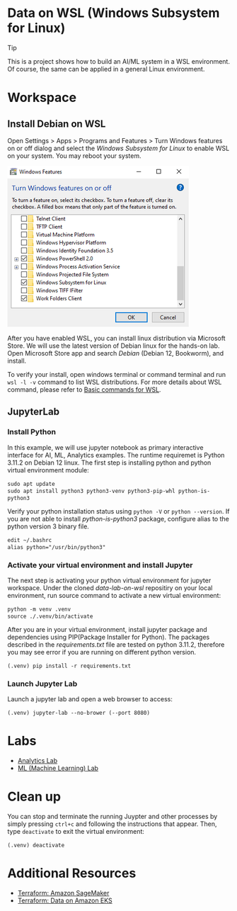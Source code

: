 # Data on WSL (Windows Subsystem for Linux)
> [!TIP]
> This is a project shows how to build an AI/ML system in a WSL environment. Of course, the same can be applied in a general Linux environment.

# Workspace
## Install Debian on WSL
Open Settings > Apps > Programs and Features > Turn Windows features on or off dialog and select the *Windows Subsystem for Linux* to enable WSL on your system. You may reboot your system.

![enable-wsl](images/enable-wsl.png)

After you have enabled WSL, you can install linux distribution via Microsoft Store. We will use the latest version of Debian linux for the hands-on lab. Open Microsoft Store app and search *Debian* (Debian 12, Bookworm), and install.

To verify your install, open windows terminal or command terminal and run `wsl -l -v` command to list WSL distributions. For more details about WSL command, please refer to [Basic commands for WSL](https://learn.microsoft.com/en-us/windows/wsl/basic-commands).

## JupyterLab
### Install Python
In this example, we will use jupyter notebook as primary interactive interface for AI, ML, Analytics examples. The runtime requiremet is Python 3.11.2 on Debian 12 linux. The first step is installing python and python virtual environment module:
```
sudo apt update
sudo apt install python3 python3-venv python3-pip-whl python-is-python3
```

Verify your python installation status using `python -V` or `python --version`. If you are not able to install *python-is-python3* package, configure alias to the python version 3 binary file.

```
edit ~/.bashrc
alias python="/usr/bin/python3"
```

### Activate your virtual environment and install Jupyter
The next step is activating your python virtual environment for jupyter workspace. Under the cloned *data-lab-on-wsl* repositiry on your local environment, run source command to activate a new virtual environment:
```
python -m venv .venv
source ./.venv/bin/activate
```

After you are in your virtual environment, install jupyter package and dependencies using PIP(Package Installer for Python). The packages described in the *requirements.txt* file are tested on python 3.11.2, therefore you may see error if you are running on different python version.
```
(.venv) pip install -r requirements.txt
```

### Launch Jupyter Lab
Launch a jupyter lab and open a web browser to access:
```
(.venv) jupyter-lab --no-brower (--port 8080)
```

# Labs
- [Analytics Lab](labs/analytics-lab.md)
- [ML (Machine Learning) Lab](labs/ml-lab.md)

# Clean up
You can stop and terminate the running Juypter and other processes by simply pressing `ctrl+c` and following the instructions that appear. Then, type `deactivate` to exit the virtual environment:
```
(.venv) deactivate
```

# Additional Resources
- [Terraform: Amazon SageMaker](https://github.com/Young-ook/terraform-aws-sagemaker/tree/main/examples/blueprint)
- [Terraform: Data on Amazon EKS](https://github.com/Young-ook/terraform-aws-eks/tree/main/examples/data-ai)
